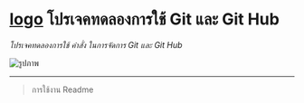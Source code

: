 # [logo] โปรเจคทดลองการใช้ Git และ Git Hub
_โปรเจคทดลองการใช้ คำสั่ง ในการจัดการ Git และ Git Hub_

![รูปภาพ][logo]

[logo]:https://cdn-icons-png.flaticon.com/512/1055/1055666.png
---

>การใช้งาน Readme